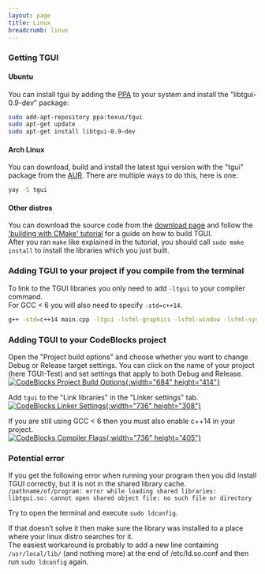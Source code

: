 ```yaml
---
layout: page
title: Linux
breadcrumb: linux
---
```


### Getting TGUI

#### Ubuntu
You can install tgui by adding the [PPA](https://launchpad.net/~texus/+archive/ubuntu/tgui/) to your system and install the "libtgui-0.9-dev" package:
```bash
sudo add-apt-repository ppa:texus/tgui
sudo apt-get update
sudo apt-get install libtgui-0.9-dev
```

#### Arch Linux
You can download, build and install the latest tgui version with the "tgui" package from the [AUR](https://aur.archlinux.org/packages/tgui/). There are multiple ways to do this, here is one:
```bash
yay -S tgui
```

#### Other distros

You can download the source code from the [download page](/download) and follow the ['building with CMake' tutorial](../cmake) for a guide on how to build TGUI.  
After you ran `make` like explained in the tutorial, you should call `sudo make install` to install the libraries which you just built.


### Adding TGUI to your project if you compile from the terminal

To link to the TGUI libraries you only need to add `-ltgui` to your compiler command.  
For GCC &lt; 6 you will also need to specify `-std=c++14`.
```bash
g++ -std=c++14 main.cpp -ltgui -lsfml-graphics -lsfml-window -lsfml-system -o program
```


### Adding TGUI to your CodeBlocks project

Open the "Project build options" and choose whether you want to change Debug or Release target settings. You can click on the name of your project (here TGUI-Test) and set settings that apply to both Debug and Release.  
[![CodeBlocks Project Build Options](/resources/Tutorials/0.9/LinuxCodeBlocksProjectBuildOptions.png){:width="684" height="414"}](/resources/Tutorials/0.9/LinuxCodeBlocksProjectBuildOptions.png)

Add `tgui` to the "Link libraries" in the "Linker settings" tab.
[![CodeBlocks Linker Settings](/resources/Tutorials/0.9/LinuxCodeBlocksProjectBuildOptionsLinkerSettings.png){:width="736" height="308"}](/resources/Tutorials/0.9/LinuxCodeBlocksProjectBuildOptionsLinkerSettings.png)

If you are still using GCC &lt; 6 then you must also enable c++14 in your project.  
[![CodeBlocks Compiler Flags](/resources/Tutorials/0.9/LinuxCodeBlocksProjectCompilerFlags.png){:width="736" height="405"}](/resources/Tutorials/0.9/LinuxCodeBlocksProjectCompilerFlags.png)


### Potential error

If you get the following error when running your program then you did install TGUI correctly, but it is not in the shared library cache.  
`/pathname/of/program: error while loading shared libraries: libtgui.so: cannot open shared object file: no such file or directory`

Try to open the terminal and execute `sudo ldconfig`.

If that doesn’t solve it then make sure the library was installed to a place where your linux distro searches for it.  
The easiest workaround is probably to add a new line containing `/usr/local/lib/` (and nothing more) at the end of /etc/ld.so.conf and then run `sudo ldconfig` again.
